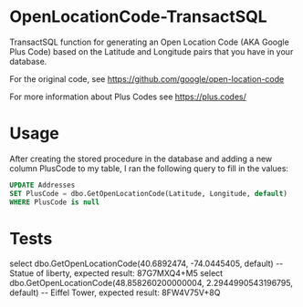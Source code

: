 # OpenLocationCode-TransactSQL
TransactSQL function for generating an Open Location Code (AKA Google Plus Code) based on the Latitude and Longitude pairs that you have in your database.

For the original code, see https://github.com/google/open-location-code

For more information about Plus Codes see https://plus.codes/

# Usage

After creating the stored procedure in the database and adding a new column PlusCode to my table, I ran the following query to fill in the values:

```SQL
UPDATE Addresses
SET PlusCode = dbo.GetOpenLocationCode(Latitude, Longitude, default)
WHERE PlusCode is null
```
# Tests

select dbo.GetOpenLocationCode(40.6892474, -74.0445405, default) -- Statue of liberty, expected result: 87G7MXQ4+M5
select dbo.GetOpenLocationCode(48.858260200000004, 2.2944990543196795, default) -- Eiffel Tower, expected result: 8FW4V75V+8Q
 
